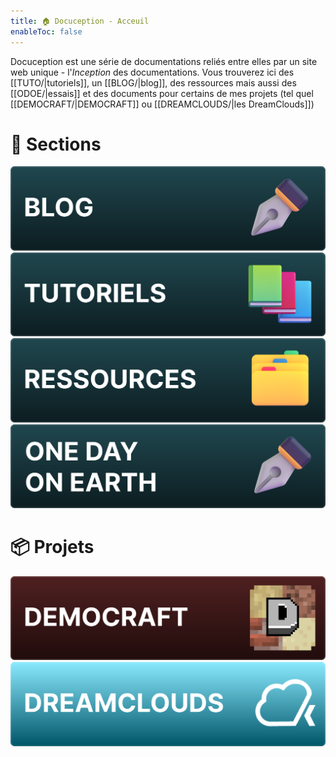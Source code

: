 ```yaml
---
title: 🏠 Docuception - Acceuil
enableToc: false
---
```

Docuception est une série de documentations reliés entre elles par un site web unique - l'*Inception* des documentations. Vous trouverez ici des [[TUTO/|tutoriels]], un [[BLOG/|blog]], des ressources mais aussi des [[ODOE/|essais]] et des documents pour certains de mes projets (tel quel [[DEMOCRAFT/|DEMOCRAFT]] ou [[DREAMCLOUDS/|les DreamClouds]])

# 📒 Sections

<div class="button-grid">
    <a href="BLOG/">
        <img src="img/blog_vector.svg" style="margin: 0rem;">
    </a>
    <a href="TUTO/">
        <img src="img/tutoriels_vector.svg" style="margin: 0rem;">
    </a>
    <a href="RESSOURCES/">
        <img src="img/ressources_vector.svg" style="margin: 0rem;">
    </a>
    <a href="ODOE/">
        <img src="img/odoe_vector.svg" style="margin: 0rem;">
    </a>
</div>

# 📦 Projets

<div class="button-grid">
    <a href="DEMOCRAFT/">
        <img src="img/democraft_vector.svg" style="margin: 0rem;">
    </a>
    <a href="DREAMCLOUDS/">
        <img src="img/dreamclouds_vector.svg" style="margin: 0rem;">
    </a>
</div>